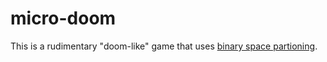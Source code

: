 # micro-doom

This is a rudimentary "doom-like" game that uses [binary space partioning](https://en.wikipedia.org/wiki/Binary_space_partitioning). 
